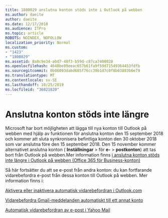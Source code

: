 ```yaml
---
title: 1800029 anslutna konton stöds inte i Outlook på webben
ms.author: daeite
author: daeite
ms.date: 12/17/2018
ms.audience: ITPro
ms.topic: article
ROBOTS: NOINDEX, NOFOLLOW
localization_priority: Normal
ms.custom:
- "1423"
- "1800029"
ms.assetid: 8a8c9e34-abd7-40f3-b59d-c87ca7400020
ms.openlocfilehash: 4648be89eeac657b61fa9f59d71549364453fdfb
ms.sourcegitcommit: 0b06093dabd685f76cc39b1d7c0f8b03883b6e79
ms.translationtype: MT
ms.contentlocale: sv-SE
ms.lasthandoff: 10/25/2019
ms.locfileid: "36821820"
---
```

# <a name="connected-accounts-are-no-longer-supported"></a>Anslutna konton stöds inte längre

Microsoft har bort möjligheten att lägga till nya konton till Outlook på webben med hjälp av funktionen för anslutna konton den 15 september 2018 och kommer att sluta synkronisera befintliga konton den 30 oktober 2018 som var anslutna före den 15 september 2018. Den 15 november kommer alternativet anslutna konton ( **Inställningar** \> för **e-** \> **postkonton**) att tas bort från Outlook på webben.Mer information finns [i anslutna konton stöds inte längre i Outlook på webben (Office 365 för Business-konton)](https://support.office.com/article/Connected-accounts-is-no-longer-supported-in-Outlook-on-the-web-Office-365-for-business-accounts-5cc526bf-e928-4a99-8b9f-5e089df7d887)
  
Så här fortsätter du att se e-post från andra konton: du kan fortfarande vidarebefordra e-post från dessa konton till Outlook på webben. Mer information finns i:
  
[Aktivera eller inaktivera automatisk vidarebefordran i Outlook.com](https://go.microsoft.com/fwlink/?linkid=2038346)
  
[Vidarebefordra Gmail-meddelanden automatiskt till ett annat konto](https://aka.ms/forward-gmail-messages)
  
[Automatisk vidarebefordran av e-post i Yahoo Mail](https://aka.ms/yahoo-email-forwarding)
  
